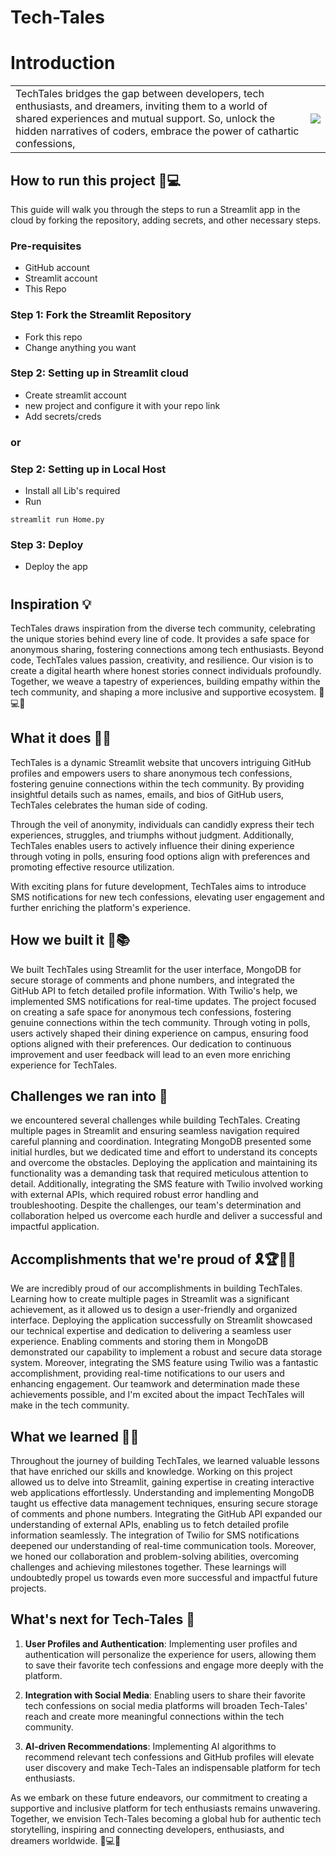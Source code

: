 # Tech-Tales
# Introduction 
<table style="border: none;">
<tr>
  <td>TechTales bridges the gap between developers, tech enthusiasts, and dreamers, inviting them to a world of shared experiences and mutual support. So, unlock the hidden narratives of coders, embrace the power of cathartic confessions, </td>
<td><img src="https://i.ibb.co/5G3MvFC/3d-rendering-emotions.jpg"/></td>
</tr>
</table>

## How to run this project 🚀💻
This guide will walk you through the steps to run a Streamlit app in the cloud by forking the repository, adding secrets, and other necessary steps.

### Pre-requisites
  * GitHub account
  * Streamlit account
  * This Repo

### Step 1: Fork the Streamlit Repository
   * Fork this repo
   * Change anything you want
    
### Step 2: Setting up in Streamlit cloud
   * Create streamlit account
   * new project and configure it with your repo link
   * Add secrets/creds
    
   ### or

### Step 2: Setting up in Local Host
   * Install all Lib's required
   * Run 
```
streamlit run Home.py
```

### Step 3: Deploy
   * Deploy the app 

#

## Inspiration 💡

TechTales draws inspiration from the diverse tech community, celebrating the unique stories behind every line of code. It provides a safe space for anonymous sharing, fostering connections among tech enthusiasts. Beyond code, TechTales values passion, creativity, and resilience. Our vision is to create a digital hearth where honest stories connect individuals profoundly. Together, we weave a tapestry of experiences, building empathy within the tech community, and shaping a more inclusive and supportive ecosystem. 🚀💻🌟

## What it does 💪🏫

TechTales is a dynamic Streamlit website that uncovers intriguing GitHub profiles and empowers users to share anonymous tech confessions, fostering genuine connections within the tech community. By providing insightful details such as names, emails, and bios of GitHub users, TechTales celebrates the human side of coding.

Through the veil of anonymity, individuals can candidly express their tech experiences, struggles, and triumphs without judgment. Additionally, TechTales enables users to actively influence their dining experience through voting in polls, ensuring food options align with preferences and promoting effective resource utilization.

With exciting plans for future development, TechTales aims to introduce SMS notifications for new tech confessions, elevating user engagement and further enriching the platform's experience. 

## How we built it 💪📚
We built TechTales using Streamlit for the user interface, MongoDB for secure storage of comments and phone numbers, and integrated the GitHub API to fetch detailed profile information. With Twilio's help, we implemented SMS notifications for real-time updates. The project focused on creating a safe space for anonymous tech confessions, fostering genuine connections within the tech community. Through voting in polls, users actively shaped their dining experience on campus, ensuring food options aligned with their preferences. Our dedication to continuous improvement and user feedback will lead to an even more enriching experience for TechTales. 

## Challenges we ran into 🧗
we encountered several challenges while building TechTales. Creating multiple pages in Streamlit and ensuring seamless navigation required careful planning and coordination. Integrating MongoDB presented some initial hurdles, but we dedicated time and effort to understand its concepts and overcome the obstacles. Deploying the application and maintaining its functionality was a demanding task that required meticulous attention to detail. Additionally, integrating the SMS feature with Twilio involved working with external APIs, which required robust error handling and troubleshooting. Despite the challenges, our team's determination and collaboration helped us overcome each hurdle and deliver a successful and impactful application. 

## Accomplishments that we're proud of 🎗️🏆👨‍🎓
We are  incredibly proud of our accomplishments in building TechTales. Learning how to create multiple pages in Streamlit was a significant achievement, as it allowed us to design a user-friendly and organized interface. Deploying the application successfully on Streamlit showcased our technical expertise and dedication to delivering a seamless user experience. Enabling comments and storing them in MongoDB demonstrated our capability to implement a robust and secure data storage system. Moreover, integrating the SMS feature using Twilio was a fantastic accomplishment, providing real-time notifications to our users and enhancing engagement. Our teamwork and determination made these achievements possible, and I'm excited about the impact TechTales will make in the tech community. 

## What we learned 🎯🌐
Throughout the journey of building TechTales, we learned valuable lessons that have enriched our skills and knowledge. Working on this project allowed us to delve into Streamlit, gaining expertise in creating interactive web applications effortlessly. Understanding and implementing MongoDB taught us effective data management techniques, ensuring secure storage of comments and phone numbers. Integrating the GitHub API expanded our understanding of external APIs, enabling us to fetch detailed profile information seamlessly. The integration of Twilio for SMS notifications deepened our understanding of real-time communication tools. Moreover, we honed our collaboration and problem-solving abilities, overcoming challenges and achieving milestones together. These learnings will undoubtedly propel us towards even more successful and impactful future projects. 


## What's next for Tech-Tales 🔮

1. **User Profiles and Authentication**: Implementing user profiles and authentication will personalize the experience for users, allowing them to save their favorite tech confessions and engage more deeply with the platform.

2. **Integration with Social Media**: Enabling users to share their favorite tech confessions on social media platforms will broaden Tech-Tales' reach and create more meaningful connections within the tech community.

3. **AI-driven Recommendations**: Implementing AI algorithms to recommend relevant tech confessions and GitHub profiles will elevate user discovery and make Tech-Tales an indispensable platform for tech enthusiasts.


As we embark on these future endeavors, our commitment to creating a supportive and inclusive platform for tech enthusiasts remains unwavering. Together, we envision Tech-Tales becoming a global hub for authentic tech storytelling, inspiring and connecting developers, enthusiasts, and dreamers worldwide. 🚀💻🌟
